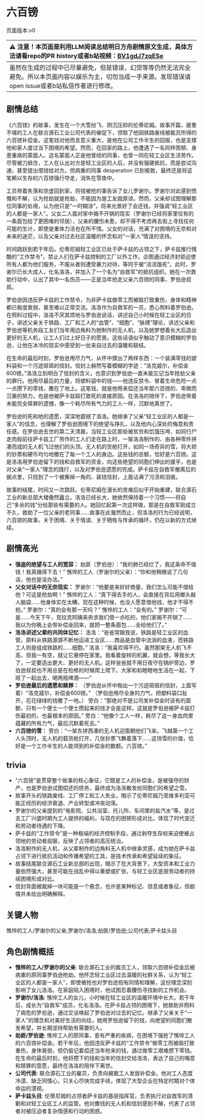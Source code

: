 # 六百镑
页面版本:v0
 

| :warning: 注意！本页面是利用LLM阅读总结明日方舟剧情原文生成，具体方法请看repo的PR history或者b站视频：[BV1gdJ7zqESe](https://www.bilibili.com/video/BV1gdJ7zqESe/)         |
|:----------------------------|
| 虽然在生成的过程中已尽量避免，但是错误，幻觉等等仍然无法完全避免。所以本页面内容以娱乐为主，切勿当成一手来源。发现错误请open issue或者b站私信作者进行修改。|



## 剧情总结
《六百镑》的故事，发生在一个大雪纷飞、阴沉压抑的伦蒂尼姆。故事开篇，疲惫不堪的工人在联合源石工业公司代表的催促下，领取了他因铁路废线被裁员所得的六百镑补偿金。这笔钱对他而言意义重大，是他在公司工作半生的回报，也是支撑他和家人度过当下困境的希望。然而，在回家的路上，他遭遇了一名同样困顿、身患重病的蒙面人。这名蒙面人正是他曾经的同事，也曾一同在轻工业区生活劳作。尽管被刀抵住，工人在认出对方是轻工业区的人后，并没有强硬抵抗，而是尝试沟通，甚至提出借钱给对方。但病重的同事 desperation 已到极致，最终还是将这笔赖以生存的六百镑强行夺走，消失在雪夜中。

工员带着失落和空虚回到家，将钱被抢的事告诉了女儿罗谢尔。罗谢尔对此感到愤慨和不解，认为抢劫就是抢劫，不能因为是工友就原谅。然而，父亲却试图理解那位同事的处境，认为他只是“一时糊涂”，将来光景好了会还钱，并强调“轻工业区的人都是一家人”。父女二人面对家中揭不开锅的现实（罗谢尔已经将家里仅有的一条面包给了更困难的邻居），父亲的腰伤未愈，却不得不考虑再去街上寻找任何可能的生计，即使是重体力活也在所不惜。父女的对话，充满了对困境的无奈和对未来的迷茫，以及父亲对过去社区温暖的怀念和对“一家人”情谊的坚持。

时间跳跃到若干年后。伦蒂尼姆轻工业区已处于萨卡兹的占领之下，萨卡兹推行残酷的“工作禁令”，禁止人们在萨卡兹控制的工厂以外工作，企图通过经济封锁迫使所有人都为他们服务，不服从者则遭受暴力对待，等同于被“活活饿死”。此时，罗谢尔已长大成人，化名洛洛，并加入了一个名为“自救军”的抵抗组织。她在一次救助行动中，认出了其中一名伤员——正是当年抢走父亲六百镑的同事，罗伯逊叔叔。

罗伯逊因违反萨卡兹的工作禁令，为非萨卡兹做零工而被殴打致重伤，身体和精神都已极度衰弱，甚至难以正常交流。洛洛作为自救军的一员，悉心照料着罗伯逊。在照料过程中，洛洛不厌其烦地与罗伯逊说话，讲述自己小时候在轻工业区的日子，讲述父亲关于铁路、工厂和工人的“血管”、“细胞”、“脉搏”理论，讲述父亲和罗伯逊等机务段工友们当年用边角料为她制作的无人机，以及她梦想着长大后造出更好的无人机，让工人们过上好日子的愿景。这些话语似乎触动了意识模糊的罗伯逊，让他在冰冷的现实中感受到一丝来自过去的温暖和联结。

在生命的最后时刻，罗伯逊用尽力气，从怀中摸出了两样东西：一个装满零钱的塑料袋和一个污迹斑斑的信封。信封上赫然写着模糊的字迹：“洛克威尔，补偿金600镑。”洛洛立刻明白了信封的含义，也意识到罗伯逊一直未能忘记当年抢劫父亲的罪行。他用尽最后的力量，将塑料袋中的钱——他违反禁令、冒着生命危险一点一点攒下的零钱，撒在了地上。这笔钱，就是他用来偿还当年那六百镑的、卑微而沉重的努力，也是他被萨卡兹殴打致死的直接原因。在洛洛的陪伴下，罗伯逊带着未能完全赎罪的遗憾，像一个耗尽所有气力的工人一样，沉默地离世了。

罗伯逊的死和他的遗愿，深深地震撼了洛洛。她继承了父亲“轻工业区的人都是一家人”的信念，也理解了罗伯逊困境下的绝望与挣扎，以及他内心深处的悔意和责任感。在罗伯逊去世的第二天清晨，当轻工业区那些被贫穷和饥饿压垮、如同行尸走肉般前往萨卡兹工厂劳作的工人们走在路上时，一架洛洛制作的、由各种零件拼凑而成的无人机飞过他们的头顶。无人机的货舱打开，如同一场奇异的雪，将大把的钞票和硬币均匀地撒在了每一个工人的身边。这些钱的总额，恰好是六百镑。这是洛洛用罗伯逊留下的钱和自救军的资金，向这些绝望的同胞们伸出的援手，也是对父亲“一家人”理念的践行，以及对罗伯逊遗愿的完成。萨卡兹在自救军撤离后的据点里，只找到了一个被撕掉一角的、装钱信封，上面沾满了污渍和泪痕。

故事的结尾，时间又一次跳跃。伦蒂尼姆在漫长的苦难后似乎开始重建，联合源石工业的新总部大楼傲然矗立。洛洛已经长大，她依然保持着一个习惯——将自己“多余的钱”分给那些有需要的人。她回忆起第一次这样做，那是在自救军刚成立不久，救助了一位父亲的老同事……故事在此戛然而止，但洛洛的行为已经说明，六百镑的故事，关于困境、关于情谊、关于牺牲与传承的循环，仍在以新的方式继续。
## 剧情高光
*   **强盗的绝望与工人的宽容：**
    劫匪（罗伯逊）：“我的肺已经烂了，我这条命不值钱！我真捅得下去！”
    憔悴的工人（罗谢尔的父亲）：“你和他稍微说了几句话，他也是没办法。”
*   **父女对话中的无奈现实：**
    罗谢尔：“他要是来好好商量，我们怎么可能不借给他？可这是抢劫啊！”
    憔悴的工人：“真下得去手的人，会直接在背后用榔头敲人脑袋......他身体实在太糟，现在这种时候，也没人愿意借他钱，他才不得不抢。”
    罗谢尔：“真的会有那一天吗？”
    憔悴的工人：“会有的。”
    罗谢尔：“可是......今天下午，克拉克阿姨来央求我们借一点吃的，他们家揭不开锅了......我以为你晚上会带补偿金回来，就把一整条面包......全给他们了。”
*   **洛洛讲述父辈的共同体记忆：**
    洛洛：“爸爸常跟我说，铁路是轻工业区的血管。原料从铁路源源不断地运进工业区......商品是血管中流淌的血液，而铁路工人则是组成铁路的......细胞。”
    洛洛：“我喜欢得不行。虽然那架无人机飞不高，但我一有空，就让它悬停在家里。我看着旋转的机翼，就会想，等我长大了，一定要造出更大、更好的无人机。这样爸爸就不用日夜守在锅炉旁边，罗伯逊叔叔也不用总是在检修的时候爬上爬下。大家和和睦睦地生活在一起，下班了一起出去，喝两瓶啤酒——”
*   **罗伯逊最后的遗愿和赎罪：**
    （罗伯逊从怀中掏出一个污迹斑斑的信封，上面写着）“洛克威尔，补偿金600镑。”
    （罗伯逊用尽全身的力气，把塑料袋口扯开，花花绿绿的钱撒了一地。）
    旁白：“那绝对不是公司发补偿金时该有的面额，只有一个便士一个便士攒起来的钱才会是这样。这就是罗伯逊被萨卡兹打伤最初的，也最根本的原因。”
    旁白：“他像个工人一样，耗尽了这一身血肉里蕴藏的所有力气，最后沉默着死去。”
*   **六百镑的雪：**
    旁白：“一架东拼西凑的无人机迎面朝他们飞来。飞越第一个工人头顶时，无人机的载货舱打开，几张钞票飞舞着落下......这场雪的价值，恰好是一个工作半生的人能领到的补偿金的数额。六百镑。”
## trivia
*   “六百镑”是贯穿整个故事的核心象征，它既是工人的补偿金，是被强夺的财产，也是罗伯逊试图偿还的债务，最终成为洛洛散发给同胞们的希望之雪。
*   故事开头的铁路废线、工厂停工和工人失业，暗示了伦蒂尼姆乃至维多利亚可能正经历的经济衰退、产业转型或冲突动荡。
*   罗谢尔的父亲提到的“电影院、公共浴室、托儿所、车间里的盐汽水”等，是过去工厂兴盛时期为工人提供的福利，与现在的困顿形成对比，体现了时代变迁和劳动者待遇的下降。
*   萨卡兹的“工作禁令”是一种极端的经济控制手段，通过剥夺生存权来迫使被占领地的劳动者屈服，反映了占领者的高压统治。
*   洛洛制作的无人机，从父辈制作的边角料无人机中继承灵感，成为她在萨卡兹占领下进行抵抗活动和传播希望的工具，是技术传承和希望延续的象征。
*   故事结尾联合源石工业新总部的出现，暗示了在大背景下，大型资本和工业力量依然强大，甚至可能在战乱中得以重塑或扩张，与轻工业区底层劳动者的持续困境形成对比。
*   信封背面被裁掉一块可能是一个悬念，也许是某种标记、信息或者象征，但剧情并未给出明确解释。
## 关键人物
憔悴的工人/罗谢尔的父亲;罗谢尔/洛洛;劫匪/罗伯逊;公司代表;萨卡兹头目
## 角色剧情概括
-   **憔悴的工人/罗谢尔的父亲**: 联合源石工业的裁员工人，领取六百镑补偿金后被病重的原同事罗伯逊抢劫。他怀念轻工业区过去温暖的社群关系，认为“轻工业区的人都是一家人”，即使被抢也对罗伯逊抱有同情和理解，这份理念深刻影响了女儿洛洛。在家庭陷入困境时，他试图忍着腰伤寻找新的工作机会。
-   **罗谢尔/洛洛**: 憔悴工人的女儿，小时候在轻工业区的温暖环境中长大。若干年后，成长为“自救军”成员，化名洛洛。在萨卡兹占领的困境下，她救助并照料了病危的罗伯逊，通过交谈唤起了罗伯逊对过去的记忆。继承了父亲关于“一家人”的理念和对美好生活的向往，她用罗伯逊留下的钱，向绝望的同胞们散发希望，并长期坚持帮助有需要的人。
-   **劫匪/罗伯逊**: 憔悴工人的原同事，患有严重的疾病，在困境下强抢了憔悴工人的六百镑补偿金。若干年后，他因违反萨卡兹的“工作禁令”做零工而被殴打致重伤，身体衰弱，但仍惦记着偿还当年抢来的钱，通过做零工艰难攒下零钱。在生命的最后时刻，他将攒下的钱和当年的信封交给洛洛，表达了自己的悔意和赎罪的意愿，最终在洛洛的陪伴下离世。
-   **公司代表**: 联合源石工业的雇员，负责向被裁工人发放补偿金。他对工人态度冷漠、缺乏同情心，只关心尽快完成手续，体现了大型企业在特定时期对个体命运的漠视。
-   **萨卡兹头目**: 伦蒂尼姆的占领者萨卡兹的基层指挥官。负责执行对自救军的清剿和对轻工业区工人的监管。他对撒钱的无人机和信封感到不解，代表了占领者对被压迫者复杂情感和行动的困惑。